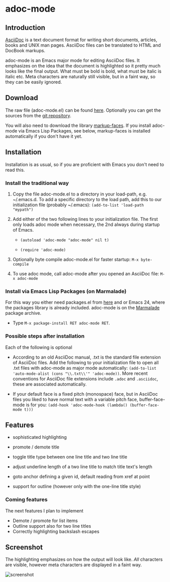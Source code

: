 # adoc-mode
## Introduction

[AsciiDoc](http://www.methods.co.nz/asciidoc/) is a text document format for
writing short documents, articles, books and UNIX man pages. AsciiDoc files
can be translated to HTML and DocBook markups.

adoc-mode is an Emacs major mode for editing AsciiDoc files. It emphasizes on
the idea that the document is highlighted so it pretty much looks like the
final output. What must be bold is bold, what must be italic is italic etc.
Meta characters are naturally still visible, but in a faint way, so they can
be easily ignored.


## Download

The raw file (adoc-mode.el) can be found
[here](https://raw.github.com/emacsorphanage/adoc-mode/master/adoc-mode.el).
Optionally you can get the sources from the [git
repository](https://github.com/emacsorphanage/adoc-mode).

You will also need to download the library
[markup-faces](https://github.com/sensorflo/markup-faces). If you install
adoc-mode via Emacs Lisp Packages, see below, markup-faces is installed
automatically if you don't have it yet.


## Installation

Installation is as usual, so if you are proficient with Emacs you don't need
to read this.

### Install the traditional way

1. Copy the file adoc-mode.el to a directory in your load-path, e.g.
   \~/.emacs.d. To add a specific directory to the load path, add this to our
   initialization file (probably ~/.emacs): `(add-to-list 'load-path
   "mypath")`

2. Add either of the two following lines to your initialization file. The
   first only loads adoc mode when necessary, the 2nd always during startup
   of Emacs.

   * `(autoload 'adoc-mode "adoc-mode" nil t)`

   * `(require 'adoc-mode)`

3. Optionally byte compile adoc-mode.el for faster startup: `M-x
   byte-compile`

4. To use adoc mode, call adoc-mode after you opened an AsciiDoc file: `M-x
   adoc-mode`


### Install via Emacs Lisp Packages (on Marmalade)

For this way you either need packages.el from
[here](https://github.com/technomancy/package.el) and or Emacs 24, where the
packages library is already included. adoc-mode is on the
[Marmalade](http://marmalade-repo.org/) package archive.

* Type `M-x package-install RET adoc-mode RET`.


### Possible steps after installation

Each of the following is optional

* According to an old AsciiDoc manual, .txt is the standard file extension of
  AsciiDoc files. Add the following to your initialization file to open all
  .txt files with adoc-mode as major mode automatically: `(add-to-list
  'auto-mode-alist (cons "\\.txt\\'" 'adoc-mode))`.
  More recent conventions for AsciiDoc file extensions include `.adoc` and
  `.asciidoc`, these are associated automatically.

* If your default face is a fixed pitch (monospace) face, but in AsciiDoc
  files you liked to have normal text with a variable pitch face,
  buffer-face-mode is for you: `(add-hook 'adoc-mode-hook (lambda()
  (buffer-face-mode t)))`


## Features

- sophisticated highlighting

- promote / demote title

- toggle title type between one line title and two line title

- adjust underline length of a two line title to match title text's length

- goto anchor defining a given id, default reading from xref at point

- support for outline (however only with the one-line title style)


### Coming features

The next features I plan to implement

- Demote / promote for list items
- Outline support also for two line titles
- Correctly highlighting backslash escapes


## Screenshot

The highlighting emphasizes on how the output will look like. _All_
characters are visible, however meta characters are displayed in a faint way.

![screenshot](http://dl.dropbox.com/u/75789984/adoc-mode.png)
